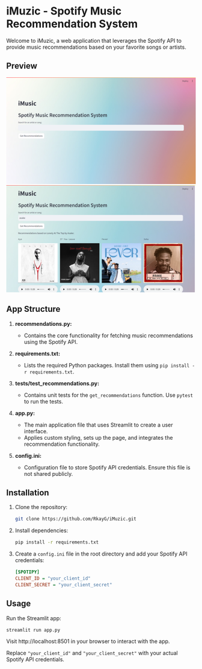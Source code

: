 # iMuzic - Spotify Music Recommendation System

Welcome to iMuzic, a web application that leverages the Spotify API to provide music recommendations based on your favorite songs or artists.

## Preview
![Homepage](preview_images/home_page.png)
![Recommendations](preview_images/recommendations_page.png)

## App Structure

1. **recommendations.py:**
    - Contains the core functionality for fetching music recommendations using the Spotify API.

2. **requirements.txt:**
    - Lists the required Python packages. Install them using `pip install -r requirements.txt`.

3. **tests/test_recommendations.py:**
    - Contains unit tests for the `get_recommendations` function. Use `pytest` to run the tests.

4. **app.py:**
    - The main application file that uses Streamlit to create a user interface.
    - Applies custom styling, sets up the page, and integrates the recommendation functionality.

5. **config.ini:**
    - Configuration file to store Spotify API credentials. Ensure this file is not shared publicly.

## Installation

1. Clone the repository:

    ```bash
    git clone https://github.com/RkayG/iMuzic.git
    ```

2. Install dependencies:

    ```bash
    pip install -r requirements.txt
    ```

3. Create a `config.ini` file in the root directory and add your Spotify API credentials:

    ```ini
    [SPOTIPY]
    CLIENT_ID = "your_client_id"
    CLIENT_SECRET = "your_client_secret"
    ```

## Usage

Run the Streamlit app:

```bash
streamlit run app.py
```

Visit http://localhost:8501 in your browser to interact with the app.

Replace `"your_client_id"` and `"your_client_secret"` with your actual Spotify API credentials.

